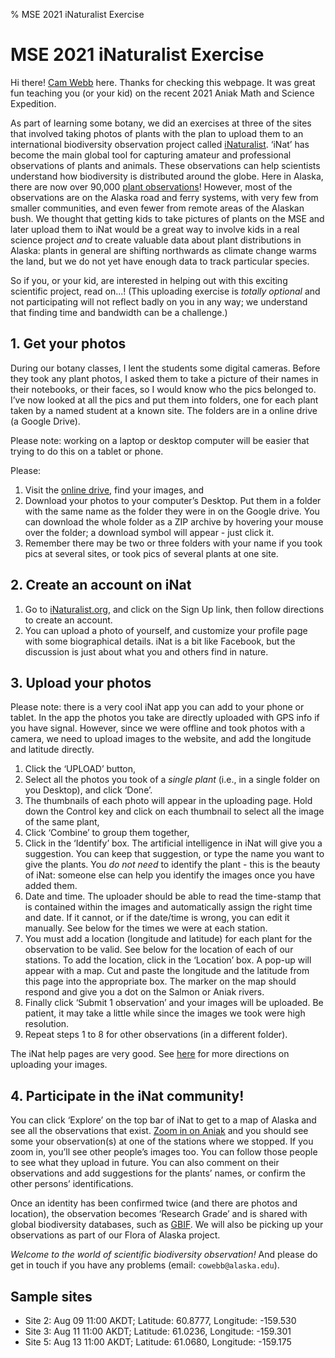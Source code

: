 % MSE 2021 iNaturalist Exercise

# MSE 2021 iNaturalist Exercise

Hi there! [Cam Webb](people.html#cam) here. Thanks for checking this webpage. It was
great fun teaching you (or your kid) on the recent 2021 Aniak Math and
Science Expedition.

As part of learning some botany, we did an exercises at three of the
sites that involved taking photos of plants with the plan to upload
them to an international biodiversity observation project called
[iNaturalist](https://inaturalist.org/). ‘iNat’ has become the main
global tool for capturing amateur and professional observations of
plants and animals. These observations can help scientists understand
how biodiversity is distributed around the globe.  Here in Alaska,
there are now over 90,000
[plant observations](https://www.inaturalist.org/observations?place_id=6&subview=map&taxon_id=47126)!
However, most of the observations are on the Alaska road and ferry
systems, with very few from smaller communities, and even fewer from
remote areas of the Alaskan bush. We thought that getting kids to take
pictures of plants on the MSE and later upload them to iNat would be a
great way to involve kids in a real science project _and_ to create
valuable data about plant distributions in Alaska: plants in general
are shifting northwards as climate change warms the land, but we do
not yet have enough data to track particular species.

So if you, or your kid, are interested in helping out with this
exciting scientific project, read on...!  (This uploading exercise is
_totally optional_ and not participating will not reflect badly on you
in any way; we understand that finding time and bandwidth can be a
challenge.)

## 1. Get your photos

During our botany classes, I lent the students some digital
cameras. Before they took any plant photos, I asked them to take a
picture of their names in their notebooks, or their faces, so I would
know who the pics belonged to. I’ve now looked at all the pics and put
them into folders, one for each plant taken by a named student at a
known site.  The folders are in a online drive (a Google Drive).

Please note: working on a laptop or desktop computer will be easier
that trying to do this on a tablet or phone.

Please:

 1. Visit the
 [online drive](https://drive.google.com/drive/u/0/folders/1llZ-Tepzeo2yep4q-ANeTLNUbb5e0f9j),
 find your images, and
 2. Download your photos to your computer’s Desktop.  Put them in a
 folder with the same name as the folder they were in on the Google
 drive.  You can download the whole folder as a ZIP archive by
 hovering your mouse over the folder; a download symbol will appear - just click it.
 3. Remember there may be two or three folders with your name if you
 took pics at several sites, or took pics of several plants at one
 site.

## 2. Create an account on iNat

 1. Go to [iNaturalist.org](https://inaturalist.org/), and click on
   the Sign Up link, then follow directions to create an account.
 2. You can upload a photo of yourself, and customize your profile
   page with some biographical details. iNat is a bit like Facebook, but
   the discussion is just about what you and others find in nature.

## 3. Upload your photos

Please note: there is a very cool iNat app you can add to your phone
or tablet. In the app the photos you take are directly uploaded with
GPS info if you have signal. However, since we were offline and took
photos with a camera, we need to upload images to the website, and add
the longitude and latitude directly.

 1. Click the ‘UPLOAD’ button,
 2. Select all the photos you took of a _single plant_ (i.e., in a
 single folder on you Desktop), and click ‘Done’.
 3. The thumbnails of each photo will appear in the uploading
    page. Hold down the Control key and click on each thumbnail to select all the image of the same plant,
 4. Click ‘Combine’ to group them together,
 5. Click in the ‘Identify’ box. The artificial intelligence in iNat
 will give you a suggestion. You can keep that suggestion, or type the
 name you want to give the plants.  You _do not need_ to identify the
 plant - this is the beauty of iNat: someone else can help you
 identify the images once you have added them.
 6. Date and time. The uploader should be able to read the time-stamp
 that is contained within the images and automatically assign the
 right time and date. If it cannot, or if the date/time is wrong, you
 can edit it manually. See below for the times we were at each
 station.
 7. You must add a location (longitude and latitude) for each plant
 for the observation to be valid. See below for the location of each
 of our stations. To add the location, click in the ‘Location’ box. A
 pop-up will appear with a map. Cut and paste the longitude and the
 latitude from this page into the appropriate box. The marker on the
 map should respond and give you a dot on the Salmon or Aniak rivers.
 8. Finally click ‘Submit 1 observation’ and your images will be uploaded. Be
 patient, it may take a little while since the images we took were
 high resolution.
 9. Repeat steps 1 to 8 for other observations (in a different folder).
 
The iNat help pages are very good. See
[here](https://www.inaturalist.org/pages/getting+started#web) for more
directions on uploading your images.
 
## 4. Participate in the iNat community!
 
You can click ‘Explore’ on the top bar of iNat to get to a map of
Alaska and see all the observations that exist. [Zoom in on Aniak](https://www.inaturalist.org/observations?nelat=61.84783550301041&nelng=-155.908377477551&place_id=any&subview=map&swlat=60.38886922661095&swlng=-162.873709508801&taxon_id=47126) and you should see some your observation(s) at one of the
stations where we stopped.  If you zoom in, you’ll see other people’s
images too. You can follow those people to see what they upload in
future. You can also comment on their observations and add suggestions
for the plants’ names, or confirm the other persons’ identifications.

Once an identity has been confirmed twice (and there are photos and
location), the observation becomes ‘Research Grade’ and is shared with
global biodiversity databases, such as [GBIF](https://www.gbif.org/).
We will also be picking up your observations as part of our Flora of
Alaska project.  

_Welcome to the world of scientific biodiversity
observation!_ And please do get in touch if you have any problems (email:
`cowebb@alaska.edu`).

## Sample sites

 * Site 2: Aug 09 11:00 AKDT; Latitude: 60.8777, Longitude: -159.530
 * Site 3: Aug 11 11:00 AKDT; Latitude: 61.0236, Longitude: -159.301
 * Site 5: Aug 13 11:00 AKDT; Latitude: 61.0680, Longitude: -159.175

